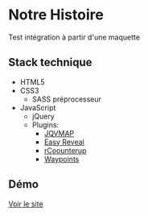 # Notre Histoire

Test intégration à partir d'une maquette

## Stack technique

- HTML5
- CSS3 
   - SASS préprocesseur
- JavaScript
   - jQuery
   - Plugins: 
     - [JQVMAP](https://www.10bestdesign.com/jqvmap/)
     - [Easy Reveal](https://github.com/iStuffs/easy-reveal)
     - [rCoounterup](https://github.com/Sharifur/rCounterup)
     - [Waypoints](http://imakewebthings.com/waypoints/)
     
 ## Démo
 
 [Voir le site](https://notre-histoire.netlify.app)
